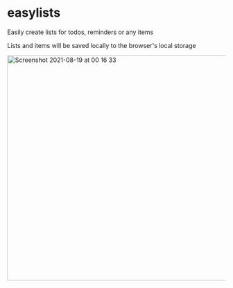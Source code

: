 # easylists

Easily create lists for todos, reminders or any items

Lists and items will be saved locally to the browser's local storage

<img width="518" alt="Screenshot 2021-08-19 at 00 16 33" src="https://user-images.githubusercontent.com/433588/129984236-c389b9eb-c15b-4980-948d-5e52e4b6ac19.png">
